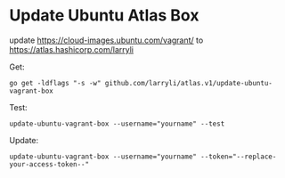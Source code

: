 Update Ubuntu Atlas Box
=========================

update https://cloud-images.ubuntu.com/vagrant/ to https://atlas.hashicorp.com/larryli

Get:

	go get -ldflags "-s -w" github.com/larryli/atlas.v1/update-ubuntu-vagrant-box

Test:

	update-ubuntu-vagrant-box --username="yourname" --test

Update:

	update-ubuntu-vagrant-box --username="yourname" --token="--replace-your-access-token--"


